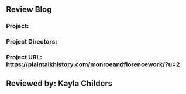## Review Blog

### Project:

### Project Directors:

### Project URL: https://plaintalkhistory.com/monroeandflorencework/?u=2 

## Reviewed by: Kayla Childers

